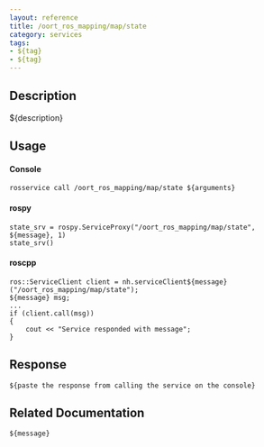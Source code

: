 ```yaml
---
layout: reference
title: /oort_ros_mapping/map/state
category: services
tags: 
- ${tag} 
- ${tag}
---
```


## Description
${description}

## Usage
#### Console
```
rosservice call /oort_ros_mapping/map/state ${arguments}
```

#### rospy
```
state_srv = rospy.ServiceProxy("/oort_ros_mapping/map/state", ${message}, 1)
state_srv()
```

#### roscpp
```
ros::ServiceClient client = nh.serviceClient${message}("/oort_ros_mapping/map/state");
${message} msg;
...
if (client.call(msg))
{
    cout << "Service responded with message";
}
```

## Response
```
${paste the response from calling the service on the console}
```

## Related Documentation
``${message}``  